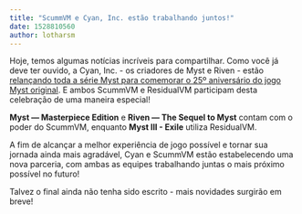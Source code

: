 ```yaml
---
title: "ScummVM e Cyan, Inc. estão trabalhando juntos!"
date: 1528810560
author: lotharsm
---
```


Hoje, temos algumas notícias incríveis para compartilhar. Como você já deve ter ouvido, a Cyan, Inc. - os criadores de Myst e Riven - estão [relançando toda a série Myst para comemorar o 25º aniversário do jogo Myst original](https://myst.com). E ambos ScummVM e ResidualVM participam desta celebração de uma maneira especial!

**Myst — Masterpiece Edition** e **Riven — The Sequel to Myst** contam com o poder do ScummVM, enquanto **Myst III - Exile** utiliza ResidualVM.

A fim de alcançar a melhor experiência de jogo possível e tornar sua jornada ainda mais agradável, Cyan e ScummVM estão estabelecendo uma nova parceria, com ambas as equipes trabalhando juntas o mais próximo possível no futuro!

Talvez o final ainda não tenha sido escrito - mais novidades surgirão em breve!
